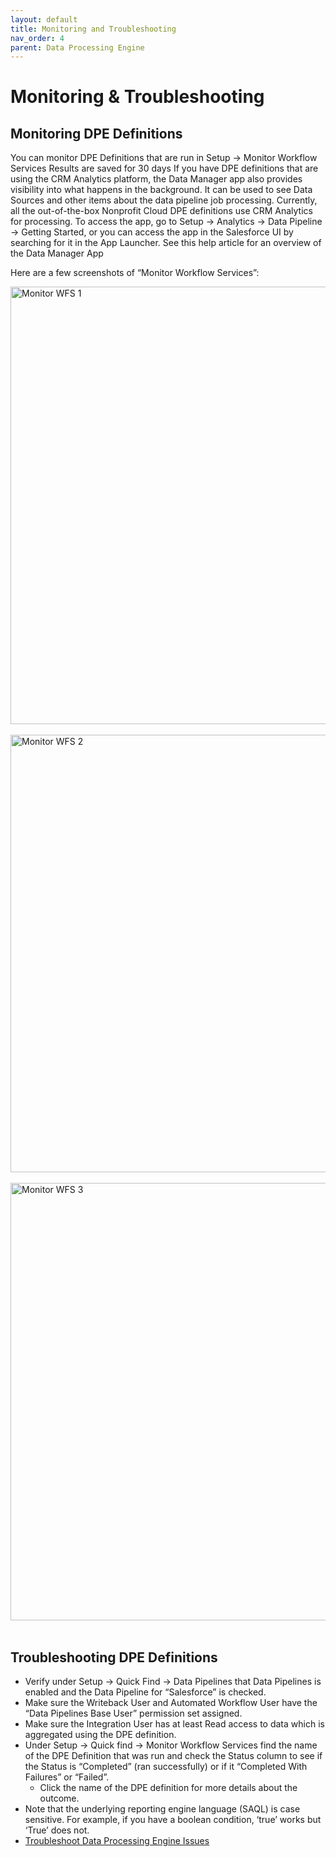 ```yaml
---
layout: default
title: Monitoring and Troubleshooting
nav_order: 4
parent: Data Processing Engine
---
```

# **Monitoring & Troubleshooting**

## **Monitoring DPE Definitions**

You can monitor DPE Definitions that are run in Setup → Monitor Workflow Services
Results are saved for 30 days
If you have DPE definitions that are using the CRM Analytics platform, the Data Manager app also provides visibility into what happens in the background. It can be used to see Data Sources and other items about the data pipeline job processing. Currently, all the out-of-the-box Nonprofit Cloud DPE definitions use CRM Analytics for processing.
To access the app, go to Setup → Analytics → Data Pipeline → Getting Started, or you can access the app in the Salesforce UI by searching for it in the App Launcher.
See this help article for an overview of the Data Manager App

Here are a few screenshots of “Monitor Workflow Services”:

<img width="700" height="auto" alt="Monitor WFS 1" src="https://github.com/user-attachments/assets/e99ef991-5f34-400c-8bb5-cab82d54866b" />
<br>
<br>
<img width="700" height="auto" alt="Monitor WFS 2" src="https://github.com/user-attachments/assets/4c83d35c-119f-451c-a7d8-5a191f936299" />
<br>
<br>
<img width="700" height="auto" alt="Monitor WFS 3" src="https://github.com/user-attachments/assets/19100501-2779-4b8d-98da-78090691c227" />
<br>
<br>

 ## **Troubleshooting DPE Definitions**



* Verify under Setup → Quick Find  → Data Pipelines that Data Pipelines is enabled and the Data Pipeline for “Salesforce” is checked.
* Make sure the Writeback User and Automated Workflow User have the “Data Pipelines Base User” permission set assigned.
* Make sure the Integration User has at least Read access to data which is aggregated using the DPE definition.
* Under Setup → Quick find  → Monitor Workflow Services find the name of the DPE Definition that was run and check the Status column to see if the Status is “Completed” (ran successfully) or if it “Completed With Failures” or “Failed”.
    * Click the name of the DPE definition for more details about the outcome.
* Note that the underlying reporting engine language (SAQL) is case sensitive. For example, if you have a boolean condition, ‘true’ works but ‘True’ does not.
* [Troubleshoot Data Processing Engine Issues](https://help.salesforce.com/s/articleView?id=ind.dpe_troubleshoot.htm&type=5)
